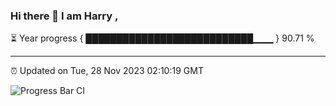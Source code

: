 ### Hi there 👋 I am Harry , 

⏳ Year progress { ███████████████████████████▁▁▁ } 90.71 %

---

⏰ Updated on Tue, 28 Nov 2023 02:10:19 GMT

![Progress Bar CI](https://github.com/duykhang68/duykhang68/workflows/Progress%20Bar%20CI/badge.svg)
